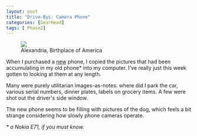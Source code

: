 ```yaml
---
layout: post
title: "Drive-Bys: Camera Phone"
categories: [GearHead]
tags: [_Phase2]
---
```


<figure class="align-center">
<img src="https://www.botzilla.com/blog/archives/pix2010/bjorke_07192009135.jpg">
<figcaption>Alexandria, Birthplace of America</figcaption>
</figure>

When I purchased a <a href="http://www.flickr.com/photos/bjorke/sets/72157624441628666/show/">new</a> phone, I copied the pictures that had been accumulating in my old phone* into my computer. I've really just this week gotten to looking at them at any length.

Many were purely utilitarian images-as-notes: where did I park the car, various serial numbers, dinner plates, labels on grocery items. A few were shot out the driver's side window.

The new phone seems to be filling with pictures of the dog, which feels a bit strange considering how slowly phone cameras operate.

<!--more-->
 <i>* a Nokia E71, if you must know.</i>
